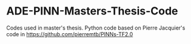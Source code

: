 # ADE-PINN-Masters-Thesis-Code

Codes used in master's thesis. Python code based on Pierre Jacquier's code in https://github.com/pierremtb/PINNs-TF2.0
